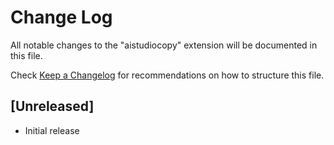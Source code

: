 # Change Log

All notable changes to the "aistudiocopy" extension will be documented in this file.

Check [Keep a Changelog](http://keepachangelog.com/) for recommendations on how to structure this file.

## [Unreleased]

- Initial release